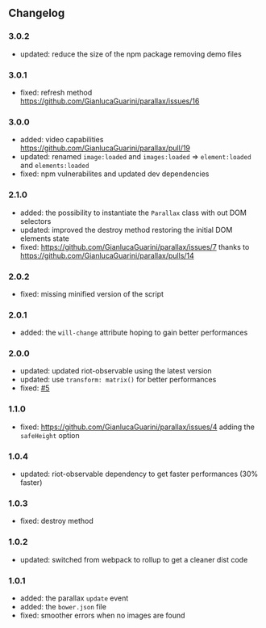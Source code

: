 ## Changelog

### 3.0.2
  * updated: reduce the size of the npm package removing demo files

### 3.0.1
  * fixed: refresh method https://github.com/GianlucaGuarini/parallax/issues/16

### 3.0.0
  * added: video capabilities https://github.com/GianlucaGuarini/parallax/pull/19
  * updated: renamed `image:loaded` and `images:loaded` => `element:loaded` and `elements:loaded`
  * fixed: npm vulnerabilites and updated dev dependencies

### 2.1.0
  * added: the possibility to instantiate the `Parallax` class with out DOM selectors
  * updated: improved the destroy method restoring the initial DOM elements state
  * fixed: https://github.com/GianlucaGuarini/parallax/issues/7 thanks to https://github.com/GianlucaGuarini/parallax/pulls/14

### 2.0.2
  * fixed: missing minified version of the script

### 2.0.1
  * added: the `will-change` attribute hoping to gain better performances

### 2.0.0
  * updated: updated riot-observable using the latest version
  * updated: use `transform: matrix()` for better performances
  * fixed: [#5](https://github.com/GianlucaGuarini/parallax/issues/5)

### 1.1.0
  * fixed: https://github.com/GianlucaGuarini/parallax/issues/4 adding the `safeHeight` option

### 1.0.4
  * updated: riot-observable dependency to get faster performances (30% faster)

### 1.0.3
  * fixed: destroy method

### 1.0.2
  * updated: switched from webpack to rollup to get a cleaner dist code

### 1.0.1
  * added: the parallax `update` event
  * added: the `bower.json` file
  * fixed: smoother errors when no images are found